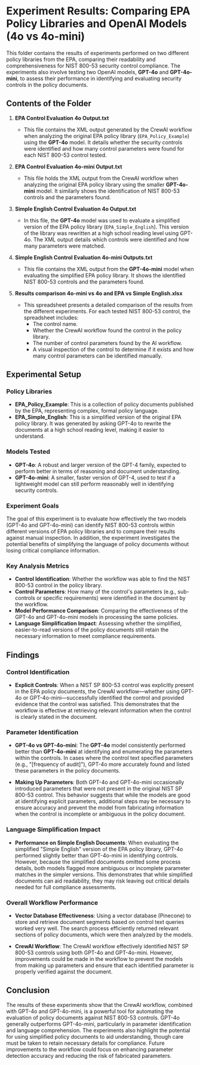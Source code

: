 # Experiment Results: Comparing EPA Policy Libraries and OpenAI Models (4o vs 4o-mini)

This folder contains the results of experiments performed on two different policy libraries from the EPA, comparing their readability and comprehensiveness for NIST 800-53 security control compliance. The experiments also involve testing two OpenAI models, **GPT-4o** and **GPT-4o-mini**, to assess their performance in identifying and evaluating security controls in the policy documents.

## Contents of the Folder

1. **EPA Control Evaluation 4o Output.txt**
   - This file contains the XML output generated by the CrewAI workflow when analyzing the original EPA policy library (`EPA_Policy_Example`) using the **GPT-4o** model. It details whether the security controls were identified and how many control parameters were found for each NIST 800-53 control tested.

2. **EPA Control Evaluation 4o-mini Output.txt**
   - This file holds the XML output from the CrewAI workflow when analyzing the original EPA policy library using the smaller **GPT-4o-mini** model. It similarly shows the identification of NIST 800-53 controls and the parameters found.

3. **Simple English Control Evaluation 4o Output.txt**
   - In this file, the **GPT-4o** model was used to evaluate a simplified version of the EPA policy library (`EPA_Simple_English`). This version of the library was rewritten at a high school reading level using GPT-4o. The XML output details which controls were identified and how many parameters were matched.

4. **Simple English Control Evaluation 4o-mini Outputs.txt**
   - This file contains the XML output from the **GPT-4o-mini** model when evaluating the simplified EPA policy library. It shows the identified NIST 800-53 controls and the parameters found.

5. **Results comparison 4o-mini vs 4o and EPA vs Simple English.xlsx**
   - This spreadsheet presents a detailed comparison of the results from the different experiments. For each tested NIST 800-53 control, the spreadsheet includes:
     - The control name.
     - Whether the CrewAI workflow found the control in the policy library.
     - The number of control parameters found by the AI workflow.
     - A visual inspection of the control to determine if it exists and how many control parameters can be identified manually.

## Experimental Setup

### Policy Libraries

- **EPA_Policy_Example**: This is a collection of policy documents published by the EPA, representing complex, formal policy language.
- **EPA_Simple_English**: This is a simplified version of the original EPA policy library. It was generated by asking GPT-4o to rewrite the documents at a high school reading level, making it easier to understand.

### Models Tested

- **GPT-4o**: A robust and larger version of the GPT-4 family, expected to perform better in terms of reasoning and document understanding.
- **GPT-4o-mini**: A smaller, faster version of GPT-4, used to test if a lightweight model can still perform reasonably well in identifying security controls.

### Experiment Goals

The goal of this experiment is to evaluate how effectively the two models (GPT-4o and GPT-4o-mini) can identify NIST 800-53 controls within different versions of EPA policy libraries and to compare their results against manual inspection. In addition, the experiment investigates the potential benefits of simplifying the language of policy documents without losing critical compliance information.

### Key Analysis Metrics

- **Control Identification**: Whether the workflow was able to find the NIST 800-53 control in the policy library.
- **Control Parameters**: How many of the control's parameters (e.g., sub-controls or specific requirements) were identified in the document by the workflow.
- **Model Performance Comparison**: Comparing the effectiveness of the GPT-4o and GPT-4o-mini models in processing the same policies.
- **Language Simplification Impact**: Assessing whether the simplified, easier-to-read versions of the policy documents still retain the necessary information to meet compliance requirements.

## Findings

### Control Identification

- **Explicit Controls**: When a NIST SP 800-53 control was explicitly present in the EPA policy documents, the CrewAI workflow—whether using GPT-4o or GPT-4o-mini—successfully identified the control and provided evidence that the control was satisfied. This demonstrates that the workflow is effective at retrieving relevant information when the control is clearly stated in the document.

### Parameter Identification

- **GPT-4o vs GPT-4o-mini**: The **GPT-4o** model consistently performed better than **GPT-4o-mini** at identifying and enumerating the parameters within the controls. In cases where the control text specified parameters (e.g., "[frequency of audit]"), GPT-4o more accurately found and listed these parameters in the policy documents.
  
- **Making Up Parameters**: Both GPT-4o and GPT-4o-mini occasionally introduced parameters that were not present in the original NIST SP 800-53 control. This behavior suggests that while the models are good at identifying explicit parameters, additional steps may be necessary to ensure accuracy and prevent the model from fabricating information when the control is incomplete or ambiguous in the policy document.

### Language Simplification Impact

- **Performance on Simple English Documents**: When evaluating the simplified "Simple English" version of the EPA policy library, GPT-4o performed slightly better than GPT-4o-mini in identifying controls. However, because the simplified documents omitted some process details, both models flagged more ambiguous or incomplete parameter matches in the simpler versions. This demonstrates that while simplified documents can aid readability, they may risk leaving out critical details needed for full compliance assessments.

### Overall Workflow Performance

- **Vector Database Effectiveness**: Using a vector database (Pinecone) to store and retrieve document segments based on control text queries worked very well. The search process efficiently returned relevant sections of policy documents, which were then analyzed by the models.
  
- **CrewAI Workflow**: The CrewAI workflow effectively identified NIST SP 800-53 controls using both GPT-4o and GPT-4o-mini. However, improvements could be made in the workflow to prevent the models from making up parameters and ensure that each identified parameter is properly verified against the document.

## Conclusion

The results of these experiments show that the CrewAI workflow, combined with GPT-4o and GPT-4o-mini, is a powerful tool for automating the evaluation of policy documents against NIST 800-53 controls. GPT-4o generally outperforms GPT-4o-mini, particularly in parameter identification and language comprehension. The experiments also highlight the potential for using simplified policy documents to aid understanding, though care must be taken to retain necessary details for compliance. Future improvements to the workflow could focus on enhancing parameter detection accuracy and reducing the risk of fabricated parameters.

